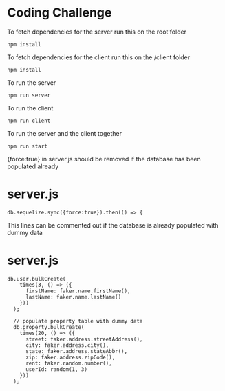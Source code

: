 # Coding Challenge

To fetch dependencies for the server run this on the root folder
```
npm install
```

To fetch dependencies for the client run this on the /client folder
```
npm install
```
To run the server 
```
npm run server
```

To run the client
```
npm run client
```

To run the server and the client together
```
npm run start
```

{force:true} in server.js should be removed if the database has been populated already

# server.js
```
db.sequelize.sync({force:true}).then(() => {
```

This lines can be commented out if the database is already populated with dummy data

# server.js
```
db.user.bulkCreate(
    times(3, () => ({
      firstName: faker.name.firstName(),
      lastName: faker.name.lastName()
    }))
  );

  // populate property table with dummy data
  db.property.bulkCreate(
    times(20, () => ({
      street: faker.address.streetAddress(),
      city: faker.address.city(),
      state: faker.address.stateAbbr(),
      zip: faker.address.zipCode(),
      rent: faker.random.number(),
      userId: random(1, 3)
    }))
  );
```
